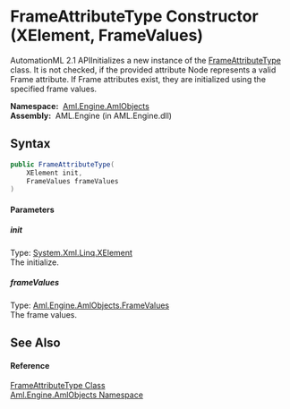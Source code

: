 FrameAttributeType Constructor (XElement, FrameValues)
======================================================
AutomationML 2.1 APIInitializes a new instance of the [FrameAttributeType][1] class. It is not checked, if the provided attribute Node represents a valid Frame attribute. If Frame attributes exist, they are initialized using the specified frame values.

  **Namespace:**  [Aml.Engine.AmlObjects][2]  
  **Assembly:**  AML.Engine (in AML.Engine.dll)

Syntax
------

```csharp
public FrameAttributeType(
	XElement init,
	FrameValues frameValues
)
```

#### Parameters

##### *init*
Type: [System.Xml.Linq.XElement][3]  
The initialize.

##### *frameValues*
Type: [Aml.Engine.AmlObjects.FrameValues][4]  
The frame values.


See Also
--------

#### Reference
[FrameAttributeType Class][1]  
[Aml.Engine.AmlObjects Namespace][2]  

[1]: README.md
[2]: ../README.md
[3]: https://docs.microsoft.com/dotnet/api/system.xml.linq.xelement
[4]: ../FrameValues/README.md
[5]: https://www.automationml.org
[6]: ../../icons/logoShade.png